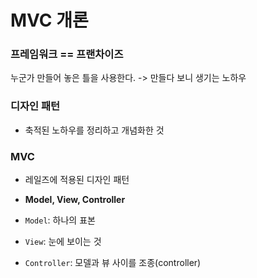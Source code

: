 # MVC 개론

### 프레임워크 == 프랜차이즈
누군가 만들어 놓은 틀을 사용한다. -> 만들다 보니 생기는 노하우

### 디자인 패턴 
- 축적된 노하우를 정리하고 개념화한 것

### MVC
- 레일즈에 적용된 디자인 패턴
- **Model, View, Controller**

- `Model`: 하나의 표본
- `View`: 눈에 보이는 것
- `Controller`: 모델과 뷰 사이를 조종(controller)